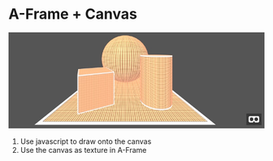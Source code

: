 # A-Frame + Canvas

![hello-canvas screenshot](hello-canvas.jpg)

1. Use javascript to draw onto the canvas
2. Use the canvas as texture in A-Frame